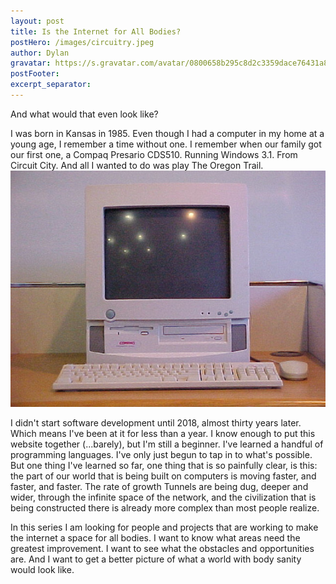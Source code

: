 ```yaml
---
layout: post
title: Is the Internet for All Bodies?
postHero: /images/circuitry.jpeg
author: Dylan
gravatar: https://s.gravatar.com/avatar/0800658b295c8d2c3359dace76431a8e?s=80
postFooter: 
excerpt_separator:
---
```

And what would that even look like?

I was born in Kansas in 1985.  Even though I had a computer in my home at a young age, I remember a time without one.  I remember when our family got our first one, a Compaq Presario CDS510.  Running Windows 3.1. From Circuit City.  And all I wanted to do was play The Oregon Trail.  
![Compaq Presario CDS510 looking very antiquated](/images/Compaq-Presario.jpg)

I didn't start software development until 2018, almost thirty years later.  Which means I've been at it for less than a year.  I know enough to put this website together (...barely), but I'm still a beginner.  I've learned a handful of programming languages.  I've only just begun to tap in to what's possible.  But one thing I've learned so far, one thing that is so painfully clear, is this: the part of our world that is being built on computers is moving faster, and faster, and faster. The rate of growth Tunnels are being dug, deeper and wider, through the infinite space of the network, and the civilization that is being constructed there is already more complex than most people realize.

In this series I am looking for people and projects that are working to make the internet a space for all bodies.  I want to know what areas need the greatest improvement. I want to see what the obstacles and opportunities are.  And I want to get a better picture of what a world with body sanity would look like.

